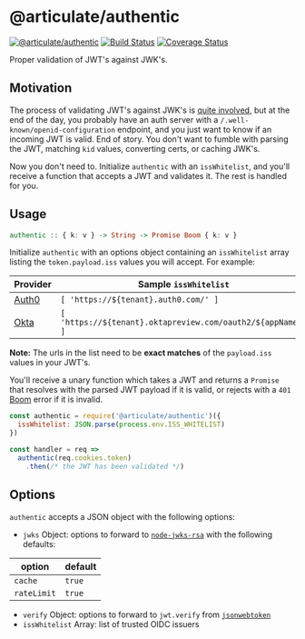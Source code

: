 # @articulate/authentic
[![@articulate/authentic](https://img.shields.io/npm/v/@articulate/authentic.svg)](https://www.npmjs.com/package/@articulate/authentic)
[![Build Status](https://travis-ci.org/articulate/authentic.svg?branch=master)](https://travis-ci.org/articulate/authentic)
[![Coverage Status](https://coveralls.io/repos/github/articulate/authentic/badge.svg?branch=master)](https://coveralls.io/github/articulate/authentic?branch=master)

Proper validation of JWT's against JWK's.

## Motivation

The process of validating JWT's against JWK's is [quite involved](https://auth0.com/blog/navigating-rs256-and-jwks/), but at the end of the day, you probably have an auth server with a `/.well-known/openid-configuration` endpoint, and you just want to know if an incoming JWT is valid.  End of story.  You don't want to fumble with parsing the JWT, matching `kid` values, converting certs, or caching JWK's.

Now you don't need to.  Initialize `authentic` with an `issWhitelist`, and you'll receive a function that accepts a JWT and validates it.  The rest is handled for you.

## Usage

```haskell
authentic :: { k: v } -> String -> Promise Boom { k: v }
```

Initialize `authentic` with an options object containing an `issWhitelist` array listing the `token.payload.iss` values you will accept.  For example:

| Provider | Sample `issWhitelist` |
| -------- | ------------------- |
| [Auth0](https://auth0.com/) | `[ 'https://${tenant}.auth0.com/' ]` |
| [Okta](https://www.okta.com/) | `[ 'https://${tenant}.oktapreview.com/oauth2/${appName}' ]` |

**Note:** The urls in the list need to be **exact matches** of the `payload.iss` values in your JWT's.

You'll receive a unary function which takes a JWT and returns a `Promise` that resolves with the parsed JWT payload if it is valid, or rejects with a `401` [Boom](https://github.com/hapijs/boom) error if it is invalid.

```js
const authentic = require('@articulate/authentic')({
  issWhitelist: JSON.parse(process.env.ISS_WHITELIST)
})

const handler = req =>
  authentic(req.cookies.token)
    .then(/* the JWT has been validated */)
```

## Options

`authentic` accepts a JSON object with the following options:

* `jwks` Object: options to forward to [`node-jwks-rsa`](https://github.com/auth0/node-jwks-rsa) with the following defaults:

| option      | default |
| ----------- | ------- |
| `cache`     | `true`  |
| `rateLimit` | `true`  |

* `verify` Object: options to forward to `jwt.verify` from [`jsonwebtoken`](https://github.com/auth0/node-jsonwebtoken#jwtverifytoken-secretorpublickey-options-callback)
* `issWhitelist` Array: list of trusted OIDC issuers
